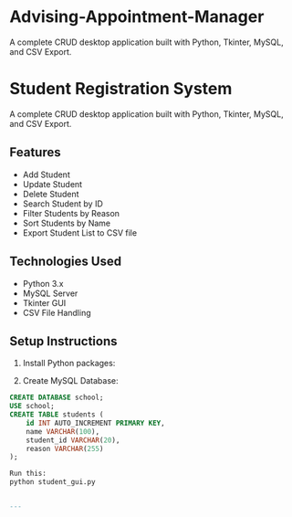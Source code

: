 # Advising-Appointment-Manager
A complete CRUD desktop application built with Python, Tkinter, MySQL, and CSV Export.
# Student Registration System

A complete CRUD desktop application built with Python, Tkinter, MySQL, and CSV Export.

## Features
- Add Student
- Update Student
- Delete Student
- Search Student by ID
- Filter Students by Reason
- Sort Students by Name
- Export Student List to CSV file

## Technologies Used
- Python 3.x
- MySQL Server
- Tkinter GUI
- CSV File Handling

## Setup Instructions
1. Install Python packages:

2. Create MySQL Database:
```sql
CREATE DATABASE school;
USE school;
CREATE TABLE students (
    id INT AUTO_INCREMENT PRIMARY KEY,
    name VARCHAR(100),
    student_id VARCHAR(20),
    reason VARCHAR(255)
);

Run this:
python student_gui.py


---



